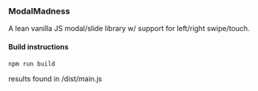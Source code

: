 ### ModalMadness

A lean vanilla JS modal/slide library w/ support for left/right swipe/touch.

#### Build instructions

    npm run build

results found in /dist/main.js
